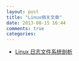 ```yaml
---
layout: post
title: "Linux相关文章"
date: 2013-08-15 16:44
comments: true
categories: 
---
```

- [Linux 日志文件系统剖析](http://www.ibm.com/developerworks/cn/linux/l-journaling-filesystems/)

